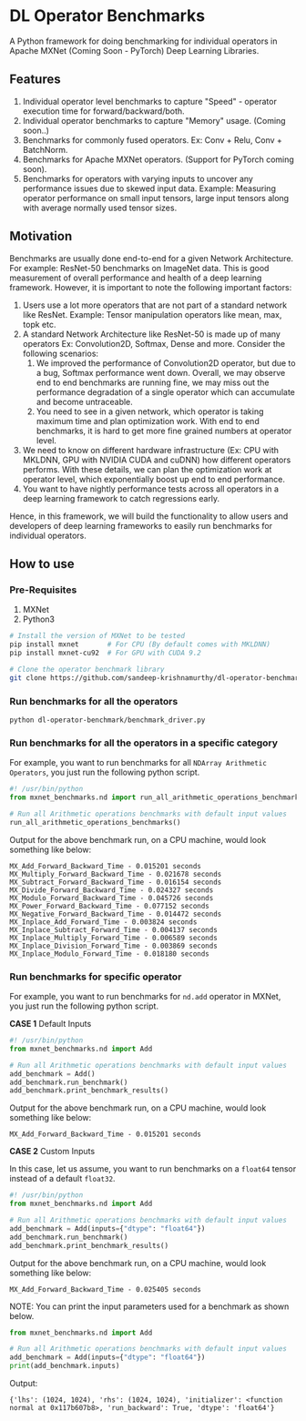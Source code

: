# DL Operator Benchmarks
A Python framework for doing benchmarking for individual operators in Apache MXNet (Coming Soon - PyTorch) Deep Learning Libraries.

## Features

1. Individual operator level benchmarks to capture "Speed" - operator execution time for forward/backward/both.
2. Individual operator benchmarks to capture "Memory" usage. (Coming soon..)
3. Benchmarks for commonly fused operators. Ex: Conv + Relu, Conv + BatchNorm.
3. Benchmarks for Apache MXNet operators. (Support for PyTorch coming soon).
4. Benchmarks for operators with varying inputs to uncover any performance issues due to skewed input data. Example: Measuring operator performance on small input tensors, large input tensors along with average normally used tensor sizes.

## Motivation

Benchmarks are usually done end-to-end for a given Network Architecture. For example: ResNet-50 benchmarks on ImageNet data. This is good measurement of overall performance and health of a deep learning framework. However, it is important to note the following important factors:
1. Users use a lot more operators that are not part of a standard network like ResNet. Example: Tensor manipulation operators like mean, max, topk etc.   
2. A standard Network Architecture like ResNet-50 is made up of many operators Ex: Convolution2D, Softmax, Dense and more. Consider the following scenarios:
    1. We improved the performance of Convolution2D operator, but due to a bug, Softmax performance went down. Overall, we may observe end to end benchmarks are running fine, we may miss out the performance degradation of a single operator which can accumulate and become untraceable.
    2. You need to see in a given network, which operator is taking maximum time and plan optimization work. With end to end benchmarks, it is hard to get more fine grained numbers at operator level.
3. We need to know on different hardware infrastructure (Ex: CPU with MKLDNN, GPU with NVIDIA CUDA and cuDNN) how different operators performs. With these details, we can plan the optimization work at operator level, which exponentially boost up end to end performance.
4. You want to have nightly performance tests across all operators in a deep learning framework to catch regressions early. 

Hence, in this framework, we will build the functionality to allow users and developers of deep learning frameworks to easily run benchmarks for individual operators.

## How to use

### Pre-Requisites

1. MXNet
2. Python3


```bash
# Install the version of MXNet to be tested
pip install mxnet       # For CPU (By default comes with MKLDNN)
pip install mxnet-cu92  # For GPU with CUDA 9.2

# Clone the operator benchmark library
git clone https://github.com/sandeep-krishnamurthy/dl-operator-benchmark
```


### Run benchmarks for all the operators

```
python dl-operator-benchmark/benchmark_driver.py

```

### Run benchmarks for all the operators in a specific category

For example, you want to run benchmarks for all `NDArray Arithmetic Operators`, you just run the following python script.

```python
#! /usr/bin/python
from mxnet_benchmarks.nd import run_all_arithmetic_operations_benchmarks

# Run all Arithmetic operations benchmarks with default input values
run_all_arithmetic_operations_benchmarks()

```

Output for the above benchmark run, on a CPU machine, would look something like below:

```
MX_Add_Forward_Backward_Time - 0.015201 seconds
MX_Multiply_Forward_Backward_Time - 0.021678 seconds
MX_Subtract_Forward_Backward_Time - 0.016154 seconds
MX_Divide_Forward_Backward_Time - 0.024327 seconds
MX_Modulo_Forward_Backward_Time - 0.045726 seconds
MX_Power_Forward_Backward_Time - 0.077152 seconds
MX_Negative_Forward_Backward_Time - 0.014472 seconds
MX_Inplace_Add_Forward_Time - 0.003824 seconds
MX_Inplace_Subtract_Forward_Time - 0.004137 seconds
MX_Inplace_Multiply_Forward_Time - 0.006589 seconds
MX_Inplace_Division_Forward_Time - 0.003869 seconds
MX_Inplace_Modulo_Forward_Time - 0.018180 seconds
```

### Run benchmarks for specific operator

For example, you want to run benchmarks for `nd.add` operator in MXNet, you just run the following python script.

**CASE 1** Default Inputs

```python
#! /usr/bin/python
from mxnet_benchmarks.nd import Add

# Run all Arithmetic operations benchmarks with default input values
add_benchmark = Add()
add_benchmark.run_benchmark()
add_benchmark.print_benchmark_results()

```

Output for the above benchmark run, on a CPU machine, would look something like below:

```
MX_Add_Forward_Backward_Time - 0.015201 seconds
```

**CASE 2** Custom Inputs

In this case, let us assume, you want to run benchmarks on a `float64` tensor instead of a default `float32`.

```python
#! /usr/bin/python
from mxnet_benchmarks.nd import Add

# Run all Arithmetic operations benchmarks with default input values
add_benchmark = Add(inputs={"dtype": "float64"})
add_benchmark.run_benchmark()
add_benchmark.print_benchmark_results()

```

Output for the above benchmark run, on a CPU machine, would look something like below:

```
MX_Add_Forward_Backward_Time - 0.025405 seconds
```

NOTE: You can print the input parameters used for a benchmark as shown below.

```python
from mxnet_benchmarks.nd import Add

# Run all Arithmetic operations benchmarks with default input values
add_benchmark = Add(inputs={"dtype": "float64"})
print(add_benchmark.inputs)
```

Output:
```
{'lhs': (1024, 1024), 'rhs': (1024, 1024), 'initializer': <function normal at 0x117b607b8>, 'run_backward': True, 'dtype': 'float64'}
```
